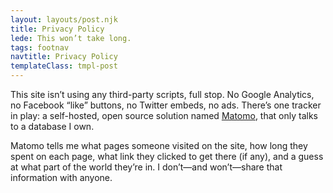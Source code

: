 ```yaml
---
layout: layouts/post.njk
title: Privacy Policy
lede: This won’t take long.
tags: footnav
navtitle: Privacy Policy
templateClass: tmpl-post
---
```


This site isn’t using any third-party scripts, full stop. No Google Analytics, no Facebook “like” buttons, no Twitter embeds, no ads. There’s one tracker in play: a self-hosted, open source solution named [Matomo](https://matomo.org/), that only talks to a database I own.

Matomo tells me what pages someone visited on the site, how long they spent on each page, what link they clicked to get there (if any), and a guess at what part of the world they’re in. I don’t—and won’t—share that information with anyone.